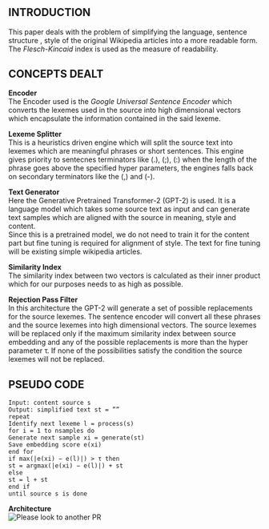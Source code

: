 # 
## INTRODUCTION
This paper deals with the problem of simplifying the language, sentence structure , style of the original Wikipedia articles into a more readable 
form. The *Flesch-Kincaid* index is used as the measure of readability.
 
## CONCEPTS DEALT
**Encoder**<br>
The Encoder used is the *Google Universal Sentence Encoder* which converts the lexemes used in the source into high dimensional vectors which encapsulate the information contained in the said lexeme.<br>

**Lexeme Splitter**<br>
This is a heuristics driven engine which will split the source text into lexemes which are meaningful phrases or short sentences. This engine gives priority to sentecnes terminators like (.), (;), (:) when the length of the phrase goes above the specified hyper parameters, the engines falls back on secondary terminators like the (,) and (-).<br>

**Text Generator**<br>
Here the Generative Pretrained Transformer-2 (GPT-2) is used. It is a language model which takes some source text as input and can generate text samples which are aligned with the source in meaning, style and content.<br>
Since this is a pretrained model, we do not need to train it for the content part but fine tuning is required for alignment of style. The text for fine tuning will be existing simple wikipedia articles.<br>

**Similarity Index**<br>
The similarity index between two vectors is calculated as their inner product which for our purposes needs to as high as possible.<br>

**Rejection Pass Filter**<br>
In this architecture the GPT-2 will generate a set of possible replacements for the source lexemes. The sentence encoder will convert all these phrases and the source lexemes into high dimensional vectors. The source lexemes will be replaced only if the maximum similarity index between source embedding and any of the possible replacements is more than the hyper parameter τ. If none of the possibilities satisfy the condition the source lexemes will not be replaced.<br>

## PSEUDO CODE
```
Input: content source s
Output: simplified text st = ””
repeat
Identify next lexeme l = process(s)
for i = 1 to nsamples do
Generate next sample xi = generate(st)
Save embedding score e(xi)
end for
if max(|e(xi) − e(l)|) > τ then
st = argmax(|e(xi) − e(l)|) + st
else
st = l + st
end if
until source s is done
```

**Architecture**<br>
![Please look to another PR](https://github.com/parinayc20/ACA-Wikipedia-Simplifier/blob/main/Assignment-5/assignment-architecture.png)
